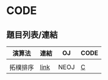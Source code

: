 # CODE

## 題目列表/連結

| 演算法 | 連結 | OJ    | CODE |
| -------- | ---- | --- | -------- |
|      |  |     |     |
|拓樸排序 |[link](https://neoj.sprout.tw/problem/165/) |NEOJ |[C](圖論_TopologicalSort.cpp)|
